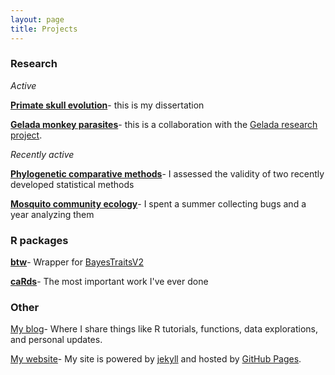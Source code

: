 ```yaml
---
layout: page
title: Projects
---
```


### Research

*Active*

[**Primate skull evolution**](/projects/skull)- this is my dissertation

[**Gelada monkey parasites**](/projects/gelada)- this is a collaboration with the <a target="_blank" href="https://sites.lsa.umich.edu/gelada/">Gelada research project</a>.

*Recently active* 

[**Phylogenetic comparative methods**](/projects/pcm)- I assessed the validity of two recently developed statistical methods 

[**Mosquito community ecology**](/projects/mosquito)- I spent a summer collecting bugs and a year analyzing them

### R packages

[**btw**](/projects/btw)- Wrapper for <a target="_blank" href="http://www.evolution.rdg.ac.uk/BayesTraits.html">BayesTraitsV2</a>

[**caRds**](/projects/caRds)- The most important work I've ever done

### Other

[My blog](/index)- Where I share things like R tutorials, functions, data explorations, and personal updates. 

<a target="_blank" href="https://github.com/rgriff23/rgriff23.github.io">My website</a>- My site is powered by <a target="_blank" href="https://jekyllrb.com/">jekyll</a> and hosted by <a target="_blank" href="https://pages.github.com/">GitHub Pages</a>. 


